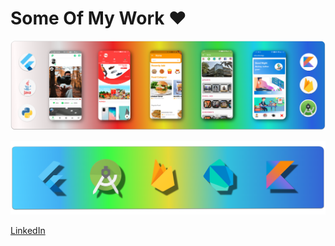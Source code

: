 # **Some Of My Work ❤️**
![](banner.png)

![](down.png)

[LinkedIn](https://www.linkedin.com/in/akshay-jadhav-90ba81134/)
